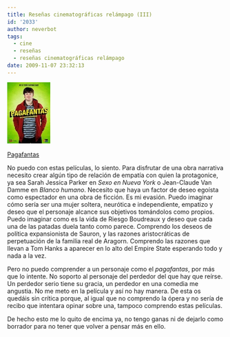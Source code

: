 ```yaml
---
title: Reseñas cinematográficas relámpago (III)
id: '2033'
author: neverbot
tags:
  - cine
  - reseñas
  - reseñas cinematográficas relámpago
date: 2009-11-07 23:32:13
---
```


![pagafantas.jpg](./resenas-cinematograficas-relampago-iii/pagafantas.jpg)

[Pagafantas](http://www.imdb.com/title/tt1161443/)

No puedo con estas películas, lo siento. Para disfrutar de una obra narrativa necesito crear algún tipo de relación de empatía con quien la protagonice, ya sea Sarah Jessica Parker en _Sexo en Nueva York_ o Jean-Claude Van Damme en _Blanco humano_. Necesito que haya un factor de deseo egoísta como espectador en una obra de ficción. Es mi evasión. Puedo imaginar cómo sería ser una mujer soltera, neurótica e independiente, empatizo y deseo que el personaje alcance sus objetivos tomándolos como propios. Puedo imaginar como es la vida de Riesgo Boudreaux y deseo que cada una de las patadas duela tanto como parece. Comprendo los deseos de política expansionista de Sauron, y las razones aristocráticas de perpetuación de la familia real de Aragorn. Comprendo las razones que llevan a Tom Hanks a aparecer en lo alto del Empire State esperando todo y nada a la vez.

Pero no puedo comprender a un personaje como el _pagafantas_, por más que lo intente. No soporto al personaje del perdedor del que hay que reírse. Un perdedor serio tiene su gracia, un perdedor en una comedia me angustia. No me meto en la película y así no hay manera. De esta os quedáis sin crítica porque, al igual que no comprendo la ópera y no sería de recibo que intentara opinar sobre una, tampoco comprendo estas películas.

De hecho esto me lo quito de encima ya, no tengo ganas ni de dejarlo como borrador para no tener que volver a pensar más en ello.

